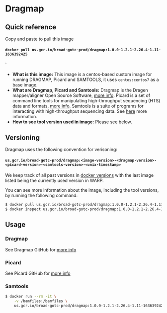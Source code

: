 # Dragmap

## Quick reference

Copy and paste to pull this image

#### `docker pull us.gcr.io/broad-gotc-prod/dragmap:1.0.0-1.2.1-2.26.4-1.11-1636392425`
`

- __What is this image:__ This image is a centos-based custom image for running DRAGMAP, Picard and SAMTOOLS, it uses `centos:centos7` as a base image.
- __What are Dragmap, Picard and Samtools:__ Dragmap is the Dragen mapper/aligner Open Source Software, [more info](https://github.com/Illumina/DRAGMAP). Picard is a set of command line tools for manipulating high-throughput sequencing (HTS) data and formats, [more info](https://github.com/broadinstitute/picard). Samtools is a suite of programs for interacting with high-throughput sequencing data. See [here](https://github.com/samtools/samtools) more information.
- __How to see tool version used in image:__ Please see below.

## Versioning

Dragmap uses the following convention for verisoning:

#### `us.gcr.io/broad-gotc-prod/dragmap:<image-version>-<dragmap-version>-<picard-version>-<samtools-version>-<unix-timestamp>` 

We keep track of all past versions in [docker_versions](docker_versions.tsv) with the last image listed being the currently used version in WARP.

You can see more information about the image, including the tool versions, by running the following command:

```bash
$ docker pull us.gcr.io/broad-gotc-prod/dragmap:1.0.0-1.2.1-2.26.4-1.11-1636392425
$ docker inspect us.gcr.io/broad-gotc-prod/dragmap:1.0.0-1.2.1-2.26.4-1.11-1636392425
```

## Usage

### Dragmap 

See Dragmap GitHub for [more info](https://github.com/Illumina/DRAGMAP)

### Picard

See Picard GitHub for [more info](https://github.com/broadinstitute/picard)

### Samtools

```bash
$ docker run --rm -it \
    -v /bamfiles:/bamfiles \
    us.gcr.io/broad-gotc-prod/dragmap:1.0.0-1.2.1-2.26.4-1.11-1636392425 samtools view -H /bamfiles/<bam-file>
```